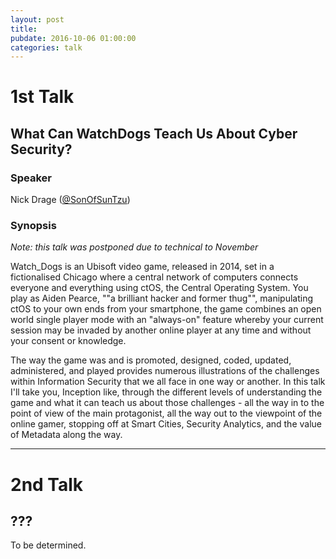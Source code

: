 ```yaml
---
layout: post
title: 
pubdate: 2016-10-06 01:00:00
categories: talk
---
```


# 1st Talk

## What Can WatchDogs Teach Us About Cyber Security?

### Speaker

Nick Drage ([@SonOfSunTzu](https://twitter.com/SonOfSunTzu))

### Synopsis

*Note: this talk was postponed due to technical to November*

Watch_Dogs is an Ubisoft video game, released in 2014, set in a
fictionalised Chicago where a central network of computers connects
everyone and everything using ctOS, the Central Operating System. You
play as Aiden Pearce, ""a brilliant hacker and former thug"",
manipulating ctOS to your own ends from your smartphone, the game
combines an open world single player mode with an "always-on" feature
whereby your current session may be invaded by another online player at
any time and without your consent or knowledge.

The way the game was and is promoted, designed, coded, updated,
administered, and played provides numerous illustrations of the
challenges within Information Security that we all face in one way or
another. In this talk I'll take you, Inception like, through the
different levels of understanding the game and what it can teach us
about those challenges - all the way in to the point of view of the main
protagonist, all the way out to the viewpoint of the online gamer,
stopping off at Smart Cities, Security Analytics, and the value of
Metadata along the way.

<hr>

# 2nd Talk

## ???

To be determined.